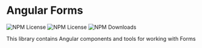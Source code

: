 # Angular Forms

![NPM License](https://img.shields.io/npm/v/@juulsgaard/ngx-forms)
![NPM License](https://img.shields.io/npm/l/@juulsgaard/ngx-forms)
![NPM Downloads](https://img.shields.io/npm/dw/@juulsgaard/ngx-forms)

This library contains Angular components and tools for working with Forms

